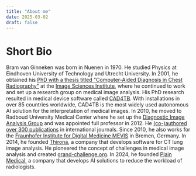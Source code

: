 ```yaml
---
title: "About me"
date: 2025-03-02
draft: false
---
```

# Short Bio

Bram van Ginneken was born in Nuenen in 1970. He studied Physics at Eindhoven University of Technology and Utrecht University. In 2001, he obtained his [PhD with a thesis titled &#34;Computer-Aided Diagnosis in Chest Radiography&#34;](https://www.diagnijmegen.nl/publications/ginn01a) at the [Image Sciences Institute](https://www.isi.uu.nl/), where he continued to work and set up a research group on medical image analysis. His PhD research resulted in medical device software called [CAD4TB](https://www.delft.care/cad4tb/). With installations in over 85 countries worldwide, CAD4TB is the most widely used autonomous AI solution for the interpretation of medical images. In 2010, he moved to Radboud University Medical Center where he set up the [Diagnostic Image Analysis Group](https://www.diagnijmegen.nl/) and was appointed full professor in 2012. He [(co-)authored over 300 publications](http://scholar.google.com/citations?user=O1j6_MsAAAAJ) in international journals. Since 2010, he also works for the [Fraunhofer Institute for Digital Medicine MEVIS](https://www.mevis.fraunhofer.de/) in Bremen, Germany. In 2014, he founded [Thirona](https://thirona.eu/), a company that develops software for CT lung image analysis. He pioneered the concept of challenges in medical image analysis and created [grand-challenge.org](https://grand-challenge.org). In 2024, he founded [Plain Medical](https://plain-medical.com), a company that develops AI solutions to reduce the workload of radiologists.
